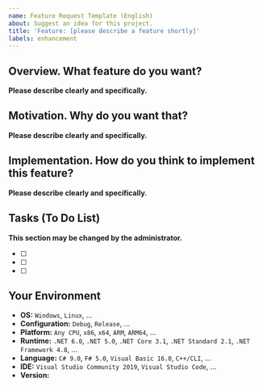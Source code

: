 ```yaml
---
name: Feature Request Template (English)
about: Suggest an idea for this project.
title: 'Feature: [please describe a feature shortly]'
labels: enhancement
---
```


## Overview. What feature do you want?
**Please describe clearly and specifically.**

## Motivation. Why do you want that?
**Please describe clearly and specifically.**

## Implementation. How do you think to implement this feature?
**Please describe clearly and specifically.**

## Tasks (To Do List)
**This section may be changed by the administrator.**
<!--
	Please list up:
	- What do we need to check before closing?
	- What is still not finished?
	- Or other tasks.
-->
* [ ]
* [ ]
* [ ]

## Your Environment
* **OS:** `Windows`, `Linux`, ...
* **Configuration:** `Debug`, `Release`, ...
* **Platform:** `Any CPU`, `x86`, `x64`, `ARM`, `ARM64`, ...
* **Runtime:** `.NET 6.0`, `.NET 5.0`, `.NET Core 3.1`, `.NET Standard 2.1`, `.NET Framework 4.8`, ...
* **Language:** `C# 9.0`, `F# 5.0`, `Visual Basic 16.0`, `C++/CLI`, ...
* **IDE:** `Visual Studio Community 2019`, `Visual Studio Code`, ...
* **Version:** <!-- A commitment ID is accepted instead. -->
